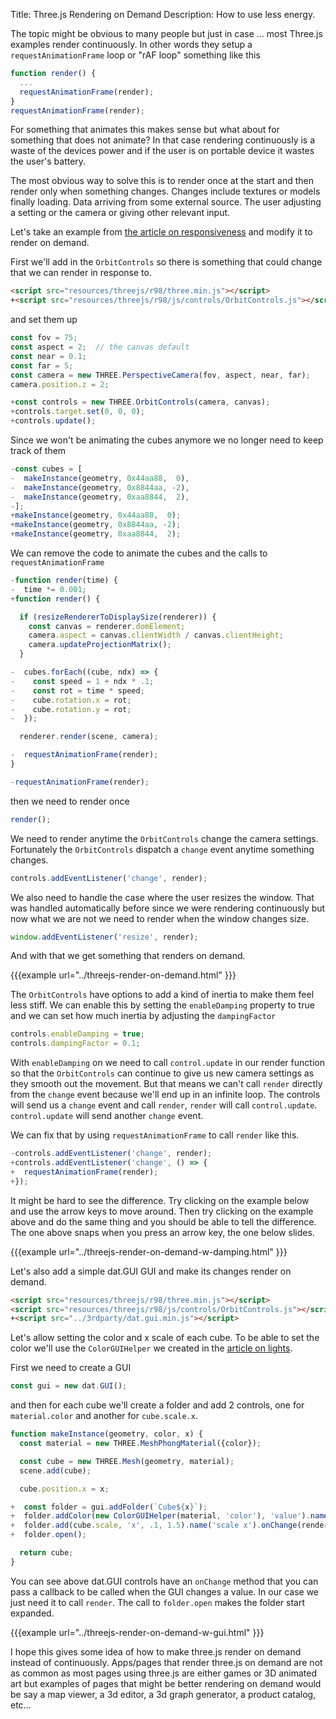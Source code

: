 Title: Three.js Rendering on Demand
Description: How to use less energy.

The topic might be obvious to many people but just in case ... most Three.js examples render continuously. In other words they setup a `requestAnimationFrame` loop or "rAF loop" something like this

```js
function render() {
  ...
  requestAnimationFrame(render);
}
requestAnimationFrame(render);
```

For something that animates this makes sense but what about for something that does not animate? In that case rendering continuously is a waste of the devices power and if the user is on portable device it wastes the user's battery. 

The most obvious way to solve this is to render once at the start and then render only when something changes. Changes include textures or models finally loading. Data arriving from some external source. The user adjusting a setting or the camera or giving other relevant input.

Let's take an example from [the article on responsiveness](threejs-responsive.html)
and modify it to render on demand.

First we'll add in the `OrbitControls` so there is something that could change that we can render in response to.

```html
<script src="resources/threejs/r98/three.min.js"></script>
+<script src="resources/threejs/r98/js/controls/OrbitControls.js"></script>
```

and set them up

```js
const fov = 75;
const aspect = 2;  // the canvas default
const near = 0.1;
const far = 5;
const camera = new THREE.PerspectiveCamera(fov, aspect, near, far);
camera.position.z = 2;

+const controls = new THREE.OrbitControls(camera, canvas);
+controls.target.set(0, 0, 0);
+controls.update();
```

Since we won't be animating the cubes anymore we no longer need to keep track of them

```js
-const cubes = [
-  makeInstance(geometry, 0x44aa88,  0),
-  makeInstance(geometry, 0x8844aa, -2),
-  makeInstance(geometry, 0xaa8844,  2),
-];
+makeInstance(geometry, 0x44aa88,  0);
+makeInstance(geometry, 0x8844aa, -2);
+makeInstance(geometry, 0xaa8844,  2);
```

We can remove the code to animate the cubes and the calls to `requestAnimationFrame`

```js
-function render(time) {
-  time *= 0.001;
+function render() {

  if (resizeRendererToDisplaySize(renderer)) {
    const canvas = renderer.domElement;
    camera.aspect = canvas.clientWidth / canvas.clientHeight;
    camera.updateProjectionMatrix();
  }

-  cubes.forEach((cube, ndx) => {
-    const speed = 1 + ndx * .1;
-    const rot = time * speed;
-    cube.rotation.x = rot;
-    cube.rotation.y = rot;
-  });

  renderer.render(scene, camera);

-  requestAnimationFrame(render);
}

-requestAnimationFrame(render);
```

then we need to render once

```js
render();
```

We need to render anytime the `OrbitControls` change the camera settings. Fortunately the `OrbitControls` dispatch
a `change` event anytime something changes.

```js
controls.addEventListener('change', render);
```

We also need to handle the case where the user resizes the window. That was handled automatically before since we were rendering continuously but now what we are not we need to render when the window changes size.

```js
window.addEventListener('resize', render);
```

And with that we get something that renders on demand.

{{{example url="../threejs-render-on-demand.html" }}}

The `OrbitControls` have options to add a kind of inertia to make them feel less stiff. We can enable this
by setting the `enableDamping` property to true and we can set how much inertia by adjusting the `dampingFactor`

```js
controls.enableDamping = true;
controls.dampingFactor = 0.1;
```

With `enableDamping` on we need to call `control.update` in our render function so that the `OrbitControls` can
continue to give us new camera settings as they smooth out the movement. But that means we can't call `render`
directly from the `change` event because we'll end up in an infinite loop. The controls will send us a `change` event
and call `render`, `render` will call `control.update`. `control.update` will send another `change` event.

We can fix that by using `requestAnimationFrame` to call `render` like this.

```js
-controls.addEventListener('change', render);
+controls.addEventListener('change', () => {
+  requestAnimationFrame(render);
+});
```

It might be hard to see the difference. Try clicking on the example below and use the arrow keys to move around.
Then try clicking on the example above and do the same thing and you should be able to tell the difference.
The one above snaps when you press an arrow key, the one below slides.

{{{example url="../threejs-render-on-demand-w-damping.html" }}}

Let's also add a simple dat.GUI GUI and make its changes render on demand.

```html
<script src="resources/threejs/r98/three.min.js"></script>
<script src="resources/threejs/r98/js/controls/OrbitControls.js"></script>
+<script src="../3rdparty/dat.gui.min.js"></script>
```

Let's allow setting the color and x scale of each cube. To be able to set the color we'll use the `ColorGUIHelper` we created in the [article on lights](threejs-lights.html).

First we need to create a GUI

```js
const gui = new dat.GUI();
```

and then for each cube we'll create a folder and add 2 controls, one for `material.color` and another for `cube.scale.x`.

```js
function makeInstance(geometry, color, x) {
  const material = new THREE.MeshPhongMaterial({color});

  const cube = new THREE.Mesh(geometry, material);
  scene.add(cube);

  cube.position.x = x;

+  const folder = gui.addFolder(`Cube${x}`);
+  folder.addColor(new ColorGUIHelper(material, 'color'), 'value').name('color').onChange(render);
+  folder.add(cube.scale, 'x', .1, 1.5).name('scale x').onChange(render);
+  folder.open();

  return cube;
}
```

You can see above dat.GUI controls have an `onChange` method that you can pass a callback to be called when the GUI changes a value. In our case we just need it to call `render`. The call to `folder.open` makes the folder start expanded.

{{{example url="../threejs-render-on-demand-w-gui.html" }}}

I hope this gives some idea of how to make three.js render on demand instead of continuously. Apps/pages that render three.js on demand are not as common as most pages using three.js are either games or 3D animated art but examples of pages that might be better rendering on demand would be say a map viewer, a 3d editor, a 3d graph generator, a product catalog, etc...
